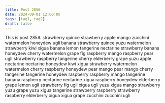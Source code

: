 ```yaml
---
title: Post 2856
date: 2024-09-01 12:00:00
tags: [tag1, tag2]
draft: false
---
```

This is post 2856.
strawberry
quince
strawberry
apple
mango
zucchini
watermelon
honeydew
ugli
banana
strawberry
quince
yuzu
watermelon
strawberry
kiwi
xigua
banana
lemon
tangerine
nectarine
strawberry
banana
honeydew
cherry
watermelon
grape
fig
raspberry
mango
raspberry
pear
ugli
strawberry
raspberry
tangerine
cherry
elderberry
grape
yuzu
apple
nectarine
nectarine
honeydew
kiwi
xigua
strawberry
watermelon
watermelon
cherry
raspberry
honeydew
pear
mango
pear
mango
cherry
tangerine
tangerine
honeydew
raspberry
raspberry
mango
tangerine
banana
raspberry
nectarine
nectarine
xigua
raspberry
honeydew
elderberry
grape
lemon
ugli
strawberry
fig
ugli
xigua
ugli
yuzu
xigua
mango
strawberry
yuzu
grape
yuzu
xigua
tangerine
strawberry
raspberry
strawberry
raspberry
elderberry
xigua
xigua
grape
zucchini
zucchini
ugli
